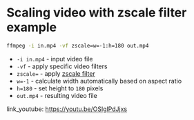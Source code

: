 # Scaling video with zscale filter example

```bash
ffmpeg -i in.mp4 -vf zscale=w=-1:h=180 out.mp4
```

- `-i in.mp4` - input video file
- `-vf` - apply specific video filters
- `zscale=` - apply [zscale filter](https://ffmpeg.org/ffmpeg-filters.html#zscale-1)
- `w=-1` - calculate width automatically based on aspect ratio
- `h=180` - set height to `180` pixels
- `out.mp4` - resulting video file


link_youtube: https://youtu.be/OSlglPdJjxs
